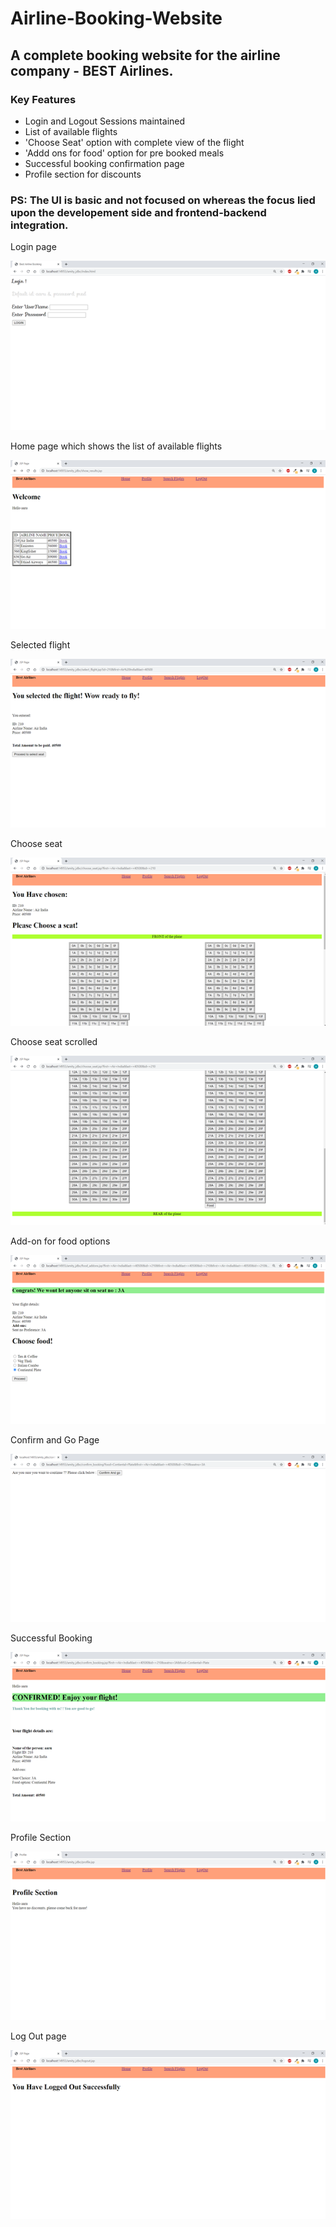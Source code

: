 # Airline-Booking-Website

## A complete booking website for the airline company - BEST Airlines.

### Key Features

* Login and Logout Sessions maintained
* List of available flights
* 'Choose Seat' option with complete view of the flight
* 'Addd ons for food' option for pre booked meals
* Successful booking confirmation page
* Profile section for discounts

### PS: The UI is basic and not focused on whereas the focus lied upon the developement side and frontend-backend integration.


Login page 


![login ss](https://github.com/Aarushi-1/Airline-Booking-Website/blob/main/project%20photos%20jdbc/Login%20Page.png)


Home page which shows the list of available flights


![search flights](https://github.com/Aarushi-1/Airline-Booking-Website/blob/main/project%20photos%20jdbc/Search%20flights%20page.png)


Selected flight


![selected flight](https://github.com/Aarushi-1/Airline-Booking-Website/blob/main/project%20photos%20jdbc/Continue%20Booking%20page.png)


Choose seat 


![select seat](https://github.com/Aarushi-1/Airline-Booking-Website/blob/main/project%20photos%20jdbc/Choose%20seat%201.png)


Choose seat scrolled


![ss2](https://github.com/Aarushi-1/Airline-Booking-Website/blob/main/project%20photos%20jdbc/Choose%20seat%202.png)


Add-on for food options


![food](https://github.com/Aarushi-1/Airline-Booking-Website/blob/main/project%20photos%20jdbc/choose%20food.png)


Confirm and Go Page


![confirm](https://github.com/Aarushi-1/Airline-Booking-Website/blob/main/project%20photos%20jdbc/Ask%20for%20confirmation.png)


Successful Booking


![confirmed](https://github.com/Aarushi-1/Airline-Booking-Website/blob/main/project%20photos%20jdbc/Confirmation%20page.png)


Profile Section


![profile](https://github.com/Aarushi-1/Airline-Booking-Website/blob/main/project%20photos%20jdbc/Profile%20Section.png)


Log Out page


![logout](https://github.com/Aarushi-1/Airline-Booking-Website/blob/main/project%20photos%20jdbc/Log%20out%20successful.png)


